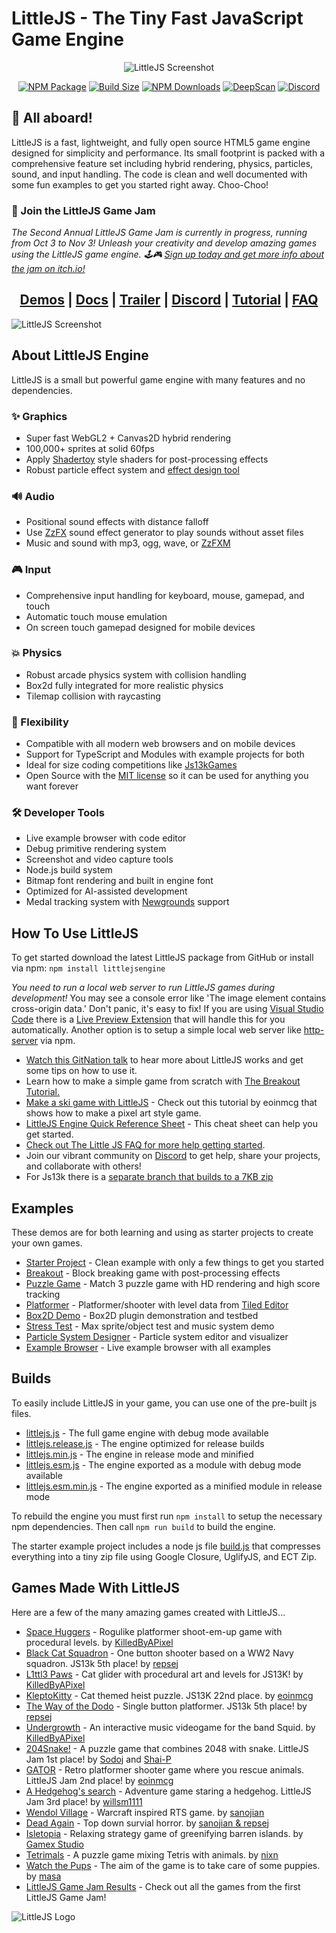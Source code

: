 # LittleJS - The Tiny Fast JavaScript Game Engine

<div align='center'>
    
![LittleJS Screenshot](examples/logo.png)

[![NPM Package][npm]][npm-url]
[![Build Size][build-size]][build-size-url]
[![NPM Downloads][npm-downloads]][npmtrends-url]
[![DeepScan][deepscan]][deepscan-url]
[![Discord][discord]][discord-url]

</div>

## 🚂 All aboard!

LittleJS is a fast, lightweight, and fully open source HTML5 game engine designed for simplicity and performance.
Its small footprint is packed with a comprehensive feature set including hybrid rendering, physics, particles, sound, and input handling.
The code is clean and well documented with some fun examples to get you started right away. Choo-Choo!

### 🚀 Join the LittleJS Game Jam

*The Second Annual LittleJS Game Jam is currently in progress, running from Oct 3 to Nov 3! Unleash your creativity and develop amazing games using the LittleJS game engine. 🕹️🎮 [Sign up today and get more info about the jam on itch.io!](https://itch.io/jam/littlejs-game-jam-2025)*

<div align='center'>

## [Demos](https://killedbyapixel.github.io/LittleJS/examples) | [Docs](https://killedbyapixel.github.io/LittleJS/docs) | [Trailer](https://youtu.be/chuBzGjv7Ms) | [Discord](https://discord.gg/zb7hcGkyZe) | [Tutorial](https://github.com/KilledByAPixel/LittleJS/blob/main/examples/breakoutTutorial/README.md) | [FAQ](https://github.com/KilledByAPixel/LittleJS/blob/main/FAQ.md)

</div>

![LittleJS Screenshot](examples/screenshot.jpg)

## About LittleJS Engine

LittleJS is a small but powerful game engine with many features and no dependencies.

### ✨ Graphics

- Super fast WebGL2 + Canvas2D hybrid rendering
- 100,000+ sprites at solid 60fps
- Apply [Shadertoy](https://www.shadertoy.com) style shaders for post-processing effects
- Robust particle effect system and [effect design tool](https://killedbyapixel.github.io/LittleJS/examples/particles/)

### 🔊 Audio

- Positional sound effects with distance falloff
- Use [ZzFX](https://killedbyapixel.github.io/ZzFX/) sound effect generator to play sounds without asset files
- Music and sound with mp3, ogg, wave, or [ZzFXM](https://keithclark.github.io/ZzFXM/)

### 🎮 Input

- Comprehensive input handling for keyboard, mouse, gamepad, and touch
- Automatic touch mouse emulation
- On screen touch gamepad designed for mobile devices

### 💥 Physics

- Robust arcade physics system with collision handling
- Box2d fully integrated for more realistic physics
- Tilemap collision with raycasting

### 🚀 Flexibility

- Compatible with all modern web browsers and on mobile devices
- Support for TypeScript and Modules with example projects for both
- Ideal for size coding competitions like [Js13kGames](https://js13kgames.com/)
- Open Source with the [MIT license](https://github.com/KilledByAPixel/LittleJS/blob/main/LICENSE) so it can be used for anything you want forever

### 🛠️ Developer Tools

- Live example browser with code editor
- Debug primitive rendering system
- Screenshot and video capture tools
- Node.js build system
- Bitmap font rendering and built in engine font
- Optimized for AI-assisted development
- Medal tracking system with [Newgrounds](https://www.newgrounds.com/) support

## How To Use LittleJS

To get started download the latest LittleJS package from GitHub or install via npm: ```npm install littlejsengine```

*You need to run a local web server to run LittleJS games during development!* You may see a console error like 'The image element contains cross-origin data.' Don't panic, it's easy to fix! If you are using [Visual Studio Code](https://code.visualstudio.com/) there is a [Live Preview Extension](https://marketplace.visualstudio.com/items?itemName=ms-vscode.live-server) that will handle this for you automatically. Another option is to setup a simple local web server like [http-server](https://www.npmjs.com/package/http-server) via npm.

- [Watch this GitNation talk](https://youtu.be/_dXKU0WgAj8?si=ZDXLYAFDWp54hrGT) to hear more about LittleJS works and get some tips on how to use it.
- Learn how to make a simple game from scratch with [The Breakout Tutorial.](https://github.com/KilledByAPixel/LittleJS/tree/main/examples/breakoutTutorial)
- [Make a ski game with LittleJS](https://eoinmcgrath.com/little-ski/tutorial.html) - Check out this tutorial by eoinmcg that shows how to make a pixel art style game.
- [LittleJS Engine Quick Reference Sheet](https://github.com/KilledByAPixel/LittleJS/blob/main/reference.md) - This cheat sheet can help you get started.
- [Check out The Little JS FAQ for more help getting started](https://github.com/KilledByAPixel/LittleJS/blob/main/FAQ.md).
- Join our vibrant community on [Discord](https://discord.gg/zb7hcGkyZe) to get help, share your projects, and collaborate with others!
- For Js13k there is a [separate branch that builds to a 7KB zip](https://github.com/KilledByAPixel/LittleJS/tree/js13k)

## Examples

These demos are for both learning and using as starter projects to create your own games.

- [Starter Project](https://killedbyapixel.github.io/LittleJS/examples/starter/) - Clean example with only a few things to get you started
- [Breakout](https://killedbyapixel.github.io/LittleJS/examples/breakout/) - Block breaking game with post-processing effects
- [Puzzle Game](https://killedbyapixel.github.io/LittleJS/examples/puzzle/) - Match 3 puzzle game with HD rendering and high score tracking
- [Platformer](https://killedbyapixel.github.io/LittleJS/examples/platformer/) - Platformer/shooter with level data from [Tiled Editor](https://github.com/mapeditor/tiled)
- [Box2D Demo](https://killedbyapixel.github.io/LittleJS/examples/box2d/) - Box2D plugin demonstration and testbed
- [Stress Test](https://killedbyapixel.github.io/LittleJS/examples/stress/) - Max sprite/object test and music system demo
- [Particle System Designer](https://killedbyapixel.github.io/LittleJS/examples/particles/) - Particle system editor and visualizer
- [Example Browser](https://killedbyapixel.github.io/LittleJS/examples/) - Live example browser with all examples

## Builds

To easily include LittleJS in your game, you can use one of the pre-built js files.

- [littlejs.js](https://github.com/KilledByAPixel/LittleJS/blob/main/dist/littlejs.js) - The full game engine with debug mode available
- [littlejs.release.js](https://github.com/KilledByAPixel/LittleJS/blob/main/dist/littlejs.release.js) - The engine optimized for release builds
- [littlejs.min.js](https://github.com/KilledByAPixel/LittleJS/blob/main/dist/littlejs.min.js) - The engine in release mode and minified
- [littlejs.esm.js](https://github.com/KilledByAPixel/LittleJS/blob/main/dist/littlejs.esm.js) - The engine exported as a module with debug mode available
- [littlejs.esm.min.js](https://github.com/KilledByAPixel/LittleJS/blob/main/dist/littlejs.esm.min.js) - The engine exported as a minified module in release mode

To rebuild the engine you must first run ```npm install``` to setup the necessary npm dependencies. Then call ```npm run build``` to build the engine.

The starter example project includes a node js file [build.js](https://github.com/KilledByAPixel/LittleJS/blob/main/examples/starter/build.js) that compresses everything into a tiny zip file using Google Closure, UglifyJS, and ECT Zip.

## Games Made With LittleJS

Here are a few of the many amazing games created with LittleJS...

- [Space Huggers](https://www.newgrounds.com/portal/view/819609) - Rogulike platformer shoot-em-up game with procedural levels. by [KilledByAPixel](https://frankforce.com/)
- [Black Cat Squadron](https://js13kgames.com/games/black-cat-squadron) - One button shooter based on a WW2 Navy squadron. JS13k 5th place! by [repsej](https://github.com/repsej)
- [L1ttl3 Paws](https://github.com/KilledByAPixel/JS13K2025) - Cat glider with procedural art and levels for JS13K! by [KilledByAPixel](https://frankforce.com/)
- [KleptoKitty](https://js13kgames.com/games/kleptokitty) - Cat themed heist puzzle. JS13K 22nd place. by [eoinmcg](https://eoinmcg.itch.io/)
- [The Way of the Dodo](https://js13kgames.com/2024/games/the-way-of-the-dodo) - Single button platformer. JS13k 5th place! by [repsej](https://github.com/repsej)
- [Undergrowth](https://undergrowth.squidband.uk/) - An interactive music videogame for the band Squid. by [KilledByAPixel](https://frankforce.com/)
- [204Snake!](https://www.newgrounds.com/portal/view/960100) - A puzzle game that combines 2048 with snake. LittleJS Jam 1st place! by [Sodoj](https://sodoj.itch.io/) and [Shai-P](https://shai-p.itch.io/)
- [GATOR](https://www.newgrounds.com/portal/view/960757) - Retro platformer shooter game where you rescue animals. LittleJS Jam 2nd place! by [eoinmcg](https://eoinmcg.itch.io/)
- [A Hedgehog's search](https://willsm1111.itch.io/a-hedgehogs-search) - Adventure game staring a hedgehog. LittleJS Jam 3rd place! by [willsm1111](https://willsm1111.itch.io/)
- [Wendol Village](https://js13kgames.com/2024/games/wendol-village) - Warcraft inspired RTS game. by [sanojian](https://github.com/sanojian)
- [Dead Again](https://js13kgames.com/entries/dead-again) - Top down survial horror. by [sanojian & repsej](https://github.com/sanojian/js13k_2022)
- [Isletopia](https://store.steampowered.com/app/1861260/Isletopia) - Relaxing strategy game of greenifying barren islands. by [Gamex Studio](https://x.com/gamesgamex)
- [Tetrimals](https://nixn.itch.io/tetrimals) - A puzzle game mixing Tetris with animals. by [nixn](https://nixn.itch.io/)
- [Watch the Pups](https://ma5a.itch.io/watch-the-pups) - The aim of the game is to take care of some puppies. by [masa](https://ma5a.itch.io/)
- [LittleJS Game Jam Results](https://itch.io/jam/littlejs-game-jam/results) - Check out all the games from the first LittleJS Game Jam!

![LittleJS Logo](examples/favicon.png)

[npm]: https://img.shields.io/npm/v/littlejsengine
[npm-url]: https://www.npmjs.com/package/littlejsengine
[build-size]: https://img.shields.io/bundlephobia/minzip/littlejsengine
[build-size-url]: https://bundlephobia.com/result?p=littlejsengine
[npm-downloads]: https://img.shields.io/npm/dw/littlejsengine
[npmtrends-url]: https://www.npmtrends.com/littlejsengine
[deepscan]: https://deepscan.io/api/teams/22950/projects/26229/branches/831487/badge/grade.svg
[deepscan-url]: https://deepscan.io/dashboard#view=project&tid=22950&pid=26229&bid=831487
[discord]: https://img.shields.io/discord/939926111469568050
[discord-url]: https://discord.gg/zb7hcGkyZe
